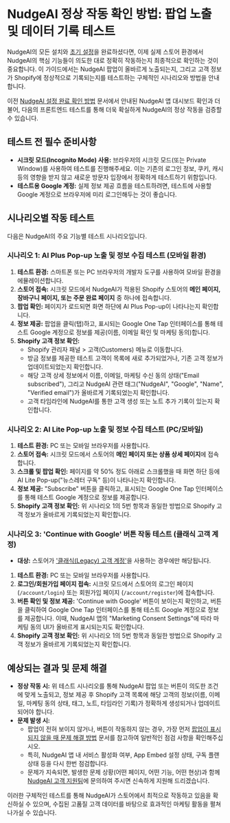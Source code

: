 # NudgeAI 정상 작동 확인 방법: 팝업 노출 및 데이터 기록 테스트

NudgeAI의 모든 설치와 [초기 설정](./initial-setup.md)을 완료하셨다면, 이제 실제 스토어 환경에서 NudgeAI의 핵심 기능들이 의도한 대로 정확히 작동하는지 최종적으로 확인하는 것이 중요합니다. 이 가이드에서는 NudgeAI 팝업이 올바르게 노출되는지, 그리고 고객 정보가 Shopify에 정상적으로 기록되는지를 테스트하는 구체적인 시나리오와 방법을 안내합니다.

이전 [NudgeAI 설정 완료 확인 방법](./verifying-setup.md) 문서에서 안내된 NudgeAI 앱 대시보드 확인과 더불어, 다음의 프론트엔드 테스트를 통해 더욱 확실하게 NudgeAI의 정상 작동을 검증할 수 있습니다.

## 테스트 전 필수 준비사항

*   **시크릿 모드(Incognito Mode) 사용:** 브라우저의 시크릿 모드(또는 Private Window)를 사용하여 테스트를 진행해주세요. 이는 기존의 로그인 정보, 쿠키, 캐시 등의 영향을 받지 않고 새로운 방문자 입장에서 정확하게 테스트하기 위함입니다.
*   **테스트용 Google 계정:** 실제 정보 제공 흐름을 테스트하려면, 테스트에 사용할 Google 계정으로 브라우저에 미리 로그인해두는 것이 좋습니다.

## 시나리오별 작동 테스트

다음은 NudgeAI의 주요 기능별 테스트 시나리오입니다.

### 시나리오 1: AI Plus Pop-up 노출 및 정보 수집 테스트 (모바일 환경)

1.  **테스트 환경:** 스마트폰 또는 PC 브라우저의 개발자 도구를 사용하여 모바일 환경을 에뮬레이션합니다.
2.  **스토어 접속:** 시크릿 모드에서 NudgeAI가 적용된 Shopify 스토어의 **메인 페이지, 장바구니 페이지, 또는 주문 완료 페이지** 중 하나에 접속합니다.
3.  **팝업 확인:** 페이지가 로드되면 화면 하단에 AI Plus Pop-up이 나타나는지 확인합니다.
4.  **정보 제공:** 팝업을 클릭(탭)하고, 표시되는 Google One Tap 인터페이스를 통해 테스트 Google 계정으로 정보를 제공(이름, 이메일 확인 및 마케팅 동의)합니다.
5.  **Shopify 고객 정보 확인:**
    *   Shopify 관리자 패널 > 고객(Customers) 메뉴로 이동합니다.
    *   방금 정보를 제공한 테스트 고객이 목록에 새로 추가되었거나, 기존 고객 정보가 업데이트되었는지 확인합니다.
    *   해당 고객 상세 정보에서 이름, 이메일, 마케팅 수신 동의 상태("Email subscribed"), 그리고 NudgeAI 관련 태그("NudgeAI", "Google", "Name", "Verified email")가 올바르게 기록되었는지 확인합니다.
    *   고객 타임라인에 NudgeAI를 통한 고객 생성 또는 노트 추가 기록이 있는지 확인합니다.

### 시나리오 2: AI Lite Pop-up 노출 및 정보 수집 테스트 (PC/모바일)

1.  **테스트 환경:** PC 또는 모바일 브라우저를 사용합니다.
2.  **스토어 접속:** 시크릿 모드에서 스토어의 **메인 페이지 또는 상품 상세 페이지**에 접속합니다.
3.  **스크롤 및 팝업 확인:** 페이지를 약 50% 정도 아래로 스크롤했을 때 화면 하단 등에 AI Lite Pop-up("뉴스레터 구독" 등)이 나타나는지 확인합니다.
4.  **정보 제공:** "Subscribe" 버튼을 클릭하고, 표시되는 Google One Tap 인터페이스를 통해 테스트 Google 계정으로 정보를 제공합니다.
5.  **Shopify 고객 정보 확인:** 위 시나리오 1의 5번 항목과 동일한 방법으로 Shopify 고객 정보가 올바르게 기록되었는지 확인합니다.

### 시나리오 3: 'Continue with Google' 버튼 작동 테스트 (클래식 고객 계정)

*   **대상:** 스토어가 ['클래식(Legacy) 고객 계정'](./shopify-customer-accounts.md)을 사용하는 경우에만 해당됩니다.
1.  **테스트 환경:** PC 또는 모바일 브라우저를 사용합니다.
2.  **로그인/회원가입 페이지 접속:** 시크릿 모드에서 스토어의 로그인 페이지 (`/account/login`) 또는 회원가입 페이지 (`/account/register`)에 접속합니다.
3.  **버튼 확인 및 정보 제공:** 'Continue with Google' 버튼이 보이는지 확인하고, 버튼을 클릭하여 Google One Tap 인터페이스를 통해 테스트 Google 계정으로 정보를 제공합니다. 이때, NudgeAI 앱의 "Marketing Consent Settings"에 따라 마케팅 동의 UI가 올바르게 표시되는지도 확인합니다.
4.  **Shopify 고객 정보 확인:** 위 시나리오 1의 5번 항목과 동일한 방법으로 Shopify 고객 정보가 올바르게 기록되었는지 확인합니다.

## 예상되는 결과 및 문제 해결

*   **정상 작동 시:** 위 테스트 시나리오를 통해 NudgeAI 팝업 또는 버튼이 의도한 조건에 맞게 노출되고, 정보 제공 후 Shopify 고객 목록에 해당 고객의 정보(이름, 이메일, 마케팅 동의 상태, 태그, 노트, 타임라인 기록)가 정확하게 생성되거나 업데이트되어야 합니다.
*   **문제 발생 시:**
    *   팝업이 전혀 보이지 않거나, 버튼이 작동하지 않는 경우, 가장 먼저 [팝업이 표시되지 않을 때 문제 해결 방법](../../support/troubleshooting-popup-display.md) 문서를 참고하여 일반적인 점검 사항을 확인해주십시오.
    *   특히, NudgeAI 앱 내 서비스 활성화 여부, App Embed 설정 상태, 구독 플랜 상태 등을 다시 한번 점검합니다.
    *   문제가 지속되면, 발생한 문제 상황(어떤 페이지, 어떤 기능, 어떤 현상)과 함께 [NudgeAI 고객 지원팀](../../support/contacting-support.md)에 문의하여 주시면 신속하게 지원해 드리겠습니다.

이러한 구체적인 테스트를 통해 NudgeAI가 스토어에서 최적으로 작동하고 있음을 확신하실 수 있으며, 수집된 고품질 고객 데이터를 바탕으로 효과적인 마케팅 활동을 펼쳐나가실 수 있습니다. 